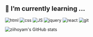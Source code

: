 
## 🌱 I’m currently learning ...

![html](https://img.shields.io/badge/HTML5-E34F26?style=flat-square&logo=HTML5&logoColor=white) ![css](https://img.shields.io/badge/CSS3-1572B6?style=flat-square&logo=CSS3&logoColor=white) ![JS](https://img.shields.io/badge/JavaScript-F7DF1E?style=flat-square&logo=JavaScript&logoColor=black) ![jquery](https://img.shields.io/badge/jQuery-0769AD?style=flat-square&logo=jQuery&logoColor=white) ![react](https://img.shields.io/badge/React-61DAFB?style=flat-square&logo=React&logoColor=black) ![git](https://img.shields.io/badge/GitHub-181717?style=flat-square&logo=GitHub&logoColor=white)



![ziihoyam's GitHub stats](https://github-readme-stats.vercel.app/api?username=ziihoyam&show_icons=true&theme=aura)
